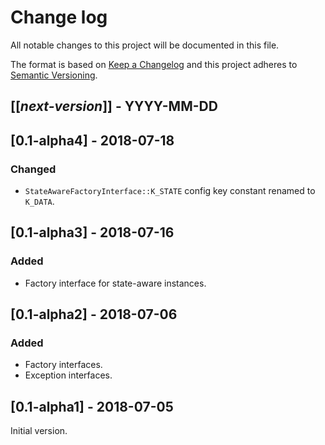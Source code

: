 # Change log
All notable changes to this project will be documented in this file.

The format is based on [Keep a Changelog](http://keepachangelog.com/)
and this project adheres to [Semantic Versioning](http://semver.org/).

## [[*next-version*]] - YYYY-MM-DD

## [0.1-alpha4] - 2018-07-18
### Changed
- `StateAwareFactoryInterface::K_STATE` config key constant renamed to `K_DATA`.

## [0.1-alpha3] - 2018-07-16
### Added
- Factory interface for state-aware instances.

## [0.1-alpha2] - 2018-07-06
### Added
- Factory interfaces.
- Exception interfaces.

## [0.1-alpha1] - 2018-07-05
Initial version.
